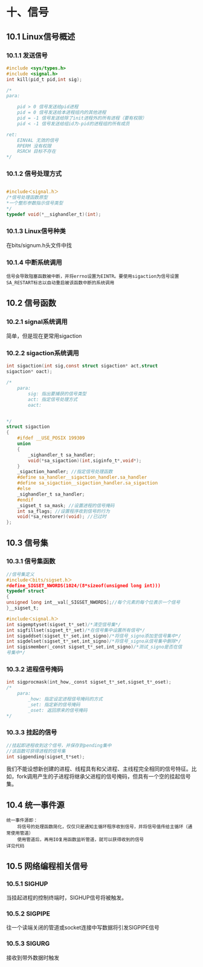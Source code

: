 # 十、信号

## 10.1 Linux信号概述

### 10.1.1 发送信号

```c
#include <sys/types.h>
#include <signal.h>
int kill(pid_t pid,int sig);

/*
para:

    pid > 0 信号发送给pid进程
    pid = 0 信号发送给本进程组内的其他进程
    pid = -1 信号发送给除了init进程外的所有进程（要有权限）
    pid < -1 信号发送给组id为-pid的进程组的所有成员

ret:
    EINVAL 无效的信号
    RPERM 没有权限
    RSRCH 目标不存在
*/

```

### 10.1.2 信号处理方式
```c

#include＜signal.h＞
/*信号处理函数原型
*一个整形参数指示信号类型
*/
typedef void(*__sighandler_t)(int);
```

### 10.1.3 Linux信号种类
在bits/signum.h头文件中找

### 10.1.4 中断系统调用

    信号会导致阻塞函数被中断，并将errno设置为EINTR。要使用sigaction为信号设置SA_RESTART标志以自动重启被该函数中断的系统调用

## 10.2 信号函数

### 10.2.1 signal系统调用
简单，但是现在更常用sigaction

### 10.2.2 sigaction系统调用

```c
int sigaction(int sig,const struct sigaction* act,struct
sigaction* oact);

/*
    para:
        sig: 指出要捕获的信号类型
        act: 指定信号处理方式
        oact: 


*/
struct sigaction
{
    #ifdef __USE_POSIX 199309
    union
    {
        _sighandler_t sa_handler;
        void(*sa_sigaction)(int,siginfo_t*,void*);
    }
    _sigaction_handler; //指定信号处理函数
    #define sa_handler__sigaction_handler.sa_handler
    #define sa_sigaction__sigaction_handler.sa_sigaction
    #else
    _sighandler_t sa_handler;
    #endif
    _sigset_t sa_mask; //设置进程的信号掩码
    int sa_flags; //设置程序收到信号的行为
    void(*sa_restorer)(void); //已过时
};

```


## 10.3 信号集

### 10.3.1 信号集函数

```c
//信号集定义
#include＜bits/sigset.h＞
#define_SIGSET_NWORDS(1024/(8*sizeof(unsigned long int)))
typedef struct
{
unsigned long int__val[_SIGSET_NWORDS];//每个元素的每个位表示一个信号
}__sigset_t;

#include＜signal.h＞
int sigemptyset(sigset_t*_set)/*清空信号集*/
int sigfillset(sigset_t*_set)/*在信号集中设置所有信号*/
int sigaddset(sigset_t*_set,int_signo)/*将信号_signo添加至信号集中*/
int sigdelset(sigset_t*_set,int_signo)/*将信号_signo从信号集中删除*/
int sigismember(_const sigset_t*_set,int_signo)/*测试_signo是否在信
号集中*/
```

### 10.3.2 进程信号掩码
```c
int sigprocmask(int_how,_const sigset_t*_set,sigset_t*_oset);
/*
    para:
        _how: 指定设定进程信号掩码的方式
        _set: 指定新的信号掩码
        _oset: 返回原来的信号掩码
*/
```

### 10.3.3 挂起的信号
```c
//挂起即进程收到这个信号，并保存到pending集中
//该函数可获得进程的信号集
int sigpending(sigset_t*set);

```

我们不能设想新创建的进程、线程具有和父进程、主线程完全相同的信号特征。比如，fork调用产生的子进程将继承父进程的信号掩码，但具有一个空的挂起信号集。

## 10.4 统一事件源

    统一事件源即：
        将信号的处理函数简化，仅仅只是通知主循环程序收到信号，并将信号值传给主循环（通常使用管道）
        使用管道后，再用IO复用函数监听管道，就可以获得收到的信号
    详见代码

## 10.5 网络编程相关信号

### 10.5.1 SIGHUP
当挂起进程的控制终端时，SIGHUP信号将被触发。

### 10.5.2 SIGPIPE
往一个读端关闭的管道或socket连接中写数据将引发SIGPIPE信号

### 10.5.3 SIGURG
接收到带外数据时触发






